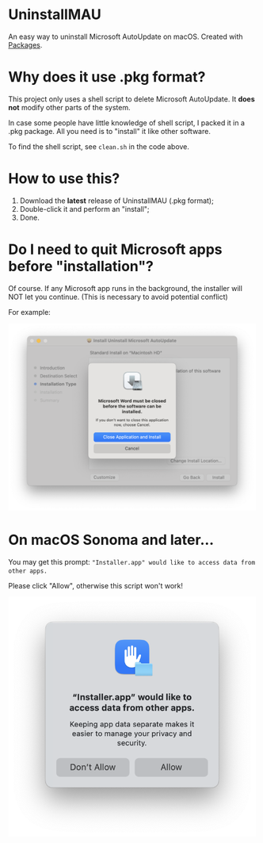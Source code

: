 # UninstallMAU
An easy way to uninstall Microsoft AutoUpdate on macOS. Created with [Packages](http://s.sudre.free.fr/Software/Packages/about.html).

# Why does it use .pkg format?
This project only uses a shell script to delete Microsoft AutoUpdate. It **does not** modify other parts of the system.

In case some people have little knowledge of shell script, I packed it in a .pkg package. All you need is to "install" it like other software. 

To find the shell script, see `clean.sh` in the code above. 

# How to use this?
1. Download the **latest** release of UninstallMAU (.pkg format);
2. Double-click it and perform an "install";
3. Done.

# Do I need to quit Microsoft apps before "installation"?
Of course. If any Microsoft app runs in the background, the installer will NOT let you continue. (This is necessary to avoid potential conflict)

For example: </br>

<img src="https://raw.githubusercontent.com/changanmoon/UninstallMAU/main/demo1.png" alt="Example picture" width="500">

# On macOS Sonoma and later...
You may get this prompt: `"Installer.app" would like to access data from other apps.` 

Please click "Allow", otherwise this script won't work!

<img src="https://raw.githubusercontent.com/changanmoon/UninstallMAU/main/demo2.png" alt="Example picture" width="500">
